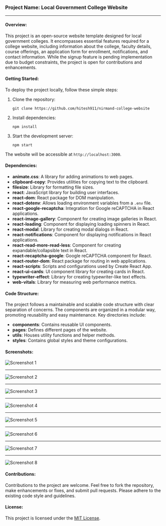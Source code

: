 ### Project Name: Local Government College Website

---

#### Overview:

This project is an open-source website template designed for local government colleges. It encompasses essential features required for a college website, including information about the college, faculty details, course offerings, an application form for enrollment, notifications, and contact information. While the signup feature is pending implementation due to budget constraints, the project is open for contributions and enhancements.

#### Getting Started:

To deploy the project locally, follow these simple steps:

1. Clone the repository:
   ```
   git clone https://github.com/hitesh911/nirmand-college-website
   ```

2. Install dependencies:
   ```
   npm install
   ```

3. Start the development server:
   ```
   npm start
   ```

The website will be accessible at `http://localhost:3000`.

#### Dependencies:

- **animate.css**: A library for adding animations to web pages.
- **clipboard-copy**: Provides utilities for copying text to the clipboard.
- **filesize**: Library for formatting file sizes.
- **react**: JavaScript library for building user interfaces.
- **react-dom**: React package for DOM manipulation.
- **react-dotenv**: Allows loading environment variables from a `.env` file.
- **react-google-recaptcha**: Integration for Google reCAPTCHA in React applications.
- **react-image-gallery**: Component for creating image galleries in React.
- **react-loading**: Component for displaying loading spinners in React.
- **react-modal**: Library for creating modal dialogs in React.
- **react-notifications**: Component for displaying notifications in React applications.
- **react-read-more-read-less**: Component for creating expandable/collapsible text in React.
- **react-recaptcha-google**: Google reCAPTCHA component for React.
- **react-router-dom**: React package for routing in web applications.
- **react-scripts**: Scripts and configurations used by Create React App.
- **react-ui-cards**: UI component library for creating cards in React.
- **typewriter-effect**: Library for creating typewriter-like text effects.
- **web-vitals**: Library for measuring web performance metrics.

#### Code Structure:

The project follows a maintainable and scalable code structure with clear separation of concerns. The components are organized in a modular way, promoting reusability and easy maintenance. Key directories include:

- **components**: Contains reusable UI components.
- **pages**: Defines different pages of the website.
- **utils**: Houses utility functions and helper methods.
- **styles**: Contains global styles and theme configurations.

#### Screenshots:

![Screenshot 1](screenshots/1.png)

---

![Screenshot 2](screenshots/2.png)

---

![Screenshot 3](screenshots/3.png)

---

![Screenshot 4](screenshots/4.png)

---

![Screenshot 5](screenshots/5.png)

---

![Screenshot 6](screenshots/6.png)

---

![Screenshot 7](screenshots/7.png)

---

![Screenshot 8](screenshots/8.png)



#### Contributions:

Contributions to the project are welcome. Feel free to fork the repository, make enhancements or fixes, and submit pull requests. Please adhere to the existing code style and guidelines.

#### License:

This project is licensed under the [MIT License](LICENSE).
